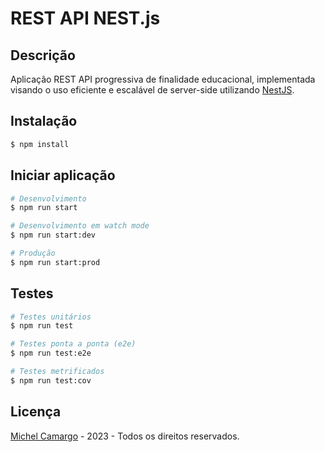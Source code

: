 # REST API NEST.js

## Descrição

Aplicação REST API progressiva de finalidade educacional, implementada visando o uso eficiente e escalável de server-side utilizando [NestJS](https://github.com/nestjs/nest).

## Instalação

```bash
$ npm install
```

## Iniciar aplicação

```bash
# Desenvolvimento
$ npm run start

# Desenvolvimento em watch mode
$ npm run start:dev

# Produção
$ npm run start:prod
```

## Testes

```bash
# Testes unitários
$ npm run test

# Testes ponta a ponta (e2e)
$ npm run test:e2e

# Testes metrificados
$ npm run test:cov
```

## Licença
[Michel Camargo](https://kamilmysliwiec.com) - 2023 - Todos os direitos reservados.
